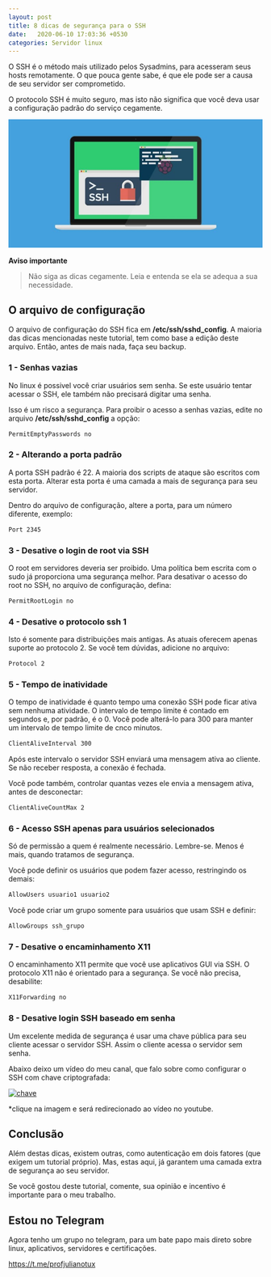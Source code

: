 ```yaml
---
layout: post
title: 8 dicas de segurança para o SSH
date:   2020-06-10 17:03:36 +0530
categories: Servidor linux
---
```


O SSH é o método mais utilizado pelos Sysadmins, para acesseram seus hosts remotamente. O que pouca gente sabe, é que ele pode ser a causa de seu servidor ser comprometido. 

O protocolo SSH é muito seguro, mas isto não significa que você deva usar a configuração padrão do serviço cegamente.

![ssh](/blog/images/sshseguro.jpg)

**Aviso importante** 
> Não siga as dicas cegamente. Leia e entenda se ela se adequa a sua necessidade. 


## O arquivo de configuração

O arquivo de configuração do SSH fica em **/etc/ssh/sshd_config**. A maioria das dicas mencionadas neste tutorial, tem como base a edição deste arquivo. Então, antes de mais nada, faça seu backup. 

### 1 - Senhas vazias

No linux é possivel você criar usuários sem senha. Se este usuário tentar acessar o SSH, ele também não precisará digitar uma senha. 

Isso é um risco a segurança. Para proibir o acesso a senhas vazias, edite no arquivo **/etc/ssh/sshd_config** a opção:

```bash
PermitEmptyPasswords no 
```

### 2 - Alterando a porta padrão

A porta SSH padrão é 22. A maioria dos scripts de ataque são escritos com esta porta. Alterar esta porta é uma camada a mais de segurança para seu servidor. 

Dentro do arquivo de configuração, altere a porta, para um número diferente, exemplo:

```bash
Port 2345
```

### 3 - Desative o login de root via SSH

O root em servidores deveria ser proibido. Uma política bem escrita com o sudo já proporciona uma segurança melhor. Para desativar o acesso do root no SSH, no arquivo de configuração, defina:

```bash
PermitRootLogin no
```

### 4 - Desative o protocolo ssh 1

Isto é somente para distribuições mais antigas. As atuais oferecem apenas suporte ao protocolo 2. Se você tem dúvidas, adicione no arquivo:

```bash
Protocol 2
```

### 5 - Tempo de inatividade

O tempo de inatividade é quanto tempo uma conexão SSH pode ficar ativa sem nenhuma atividade. O intervalo de tempo limite é contado em segundos e, por padrão, é o 0. Você pode alterá-lo para 300 para manter um intervalo de tempo limite de cnco minutos.

```bash
ClientAliveInterval 300
```

Após este intervalo o servidor SSH enviará uma mensagem ativa ao cliente. Se não receber resposta, a conexão é fechada.

Você pode também, controlar quantas vezes ele envia a mensagem ativa, antes de desconectar:

```bash
ClientAliveCountMax 2
```

### 6 - Acesso SSH apenas para usuários selecionados

Só de permissão a quem é realmente necessário. Lembre-se. Menos é mais, quando tratamos de segurança.

Você pode definir os usuários que podem fazer acesso, restringindo os demais:

```bash
AllowUsers usuario1 usuario2 
```
Você pode criar um grupo somente para usuários que usam SSH e definir:

```bash
AllowGroups ssh_grupo
```

### 7 - Desative o encaminhamento X11

O encaminhamento X11 permite que você use aplicativos GUI via SSH. O protocolo X11 não é orientado para a segurança. Se você não precisa, desabilite:

```bash
X11Forwarding no
```

### 8 - Desative login SSH baseado em senha

Um excelente medida de segurança é usar uma chave pública para seu cliente acessar o servidor SSH. Assim o cliente acessa o servidor sem senha. 

Abaixo deixo um vídeo do meu canal, que falo sobre como configurar o SSH com chave criptografada:

[![chave](http://img.youtube.com/vi/GGmJZgRCz2Y/0.jpg)](http://www.youtube.com/watch?v=GGmJZgRCz2Y "chave")

*clique na imagem e será redirecionado ao vídeo no youtube.


## Conclusão

Além destas dicas, existem outras, como autenticação em dois fatores (que exigem um tutorial próprio). Mas, estas aqui, já garantem uma camada extra de segurança ao seu servidor.

Se você gostou deste tutorial, comente, sua opinião e incentivo é importante para o meu trabalho.

## Estou no Telegram
Agora tenho um grupo no telegram, para um bate papo mais direto sobre linux, aplicativos, servidores e certificações.

<https://t.me/profjulianotux>

